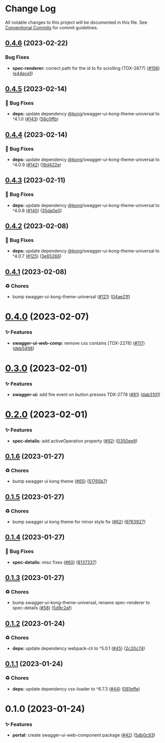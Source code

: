 # Change Log

All notable changes to this project will be documented in this file.
See [Conventional Commits](https://conventionalcommits.org) for commit guidelines.

## [0.4.6](https://github.com/Kong/public-ui-components/compare/@kong-ui-public/swagger-ui-web-component@0.4.5...@kong-ui-public/swagger-ui-web-component@0.4.6) (2023-02-22)


### Bug Fixes

* **spec-renderer:** correct path for the id to fix scrolling (TDX-2877) ([#156](https://github.com/Kong/public-ui-components/issues/156)) ([e44ece1](https://github.com/Kong/public-ui-components/commit/e44ece1859215522da7ca626e35269714dad2540))





## [0.4.5](https://github.com/Kong/public-ui-components/compare/@kong-ui-public/swagger-ui-web-component@0.4.4...@kong-ui-public/swagger-ui-web-component@0.4.5) (2023-02-14)


### 🐛 Bug Fixes

* **deps:** update dependency [@kong](https://github.com/kong)/swagger-ui-kong-theme-universal to ^4.1.0 ([#143](https://github.com/Kong/public-ui-components/issues/143)) ([56c0ffb](https://github.com/Kong/public-ui-components/commit/56c0ffb78e4558c58b07368eb8efc544f61d6084))





## [0.4.4](https://github.com/Kong/public-ui-components/compare/@kong-ui-public/swagger-ui-web-component@0.4.3...@kong-ui-public/swagger-ui-web-component@0.4.4) (2023-02-14)


### 🐛 Bug Fixes

* **deps:** update dependency [@kong](https://github.com/kong)/swagger-ui-kong-theme-universal to ^4.0.9 ([#142](https://github.com/Kong/public-ui-components/issues/142)) ([16d422e](https://github.com/Kong/public-ui-components/commit/16d422ef152e5165abad98dc2806b7ec32dfe214))





## [0.4.3](https://github.com/Kong/public-ui-components/compare/@kong-ui-public/swagger-ui-web-component@0.4.2...@kong-ui-public/swagger-ui-web-component@0.4.3) (2023-02-11)


### 🐛 Bug Fixes

* **deps:** update dependency [@kong](https://github.com/kong)/swagger-ui-kong-theme-universal to ^4.0.8 ([#140](https://github.com/Kong/public-ui-components/issues/140)) ([35da0e0](https://github.com/Kong/public-ui-components/commit/35da0e0af6f9427d47a3a91713edcabbecea2986))





## [0.4.2](https://github.com/Kong/public-ui-components/compare/@kong-ui-public/swagger-ui-web-component@0.4.1...@kong-ui-public/swagger-ui-web-component@0.4.2) (2023-02-08)


### 🐛 Bug Fixes

* **deps:** update dependency [@kong](https://github.com/kong)/swagger-ui-kong-theme-universal to ^4.0.7 ([#125](https://github.com/Kong/public-ui-components/issues/125)) ([3e65266](https://github.com/Kong/public-ui-components/commit/3e6526612abd89ef10f290e2c43edb764782e9b9))





## [0.4.1](https://github.com/Kong/public-ui-components/compare/@kong-ui-public/swagger-ui-web-component@0.4.0...@kong-ui-public/swagger-ui-web-component@0.4.1) (2023-02-08)


### ♻️ Chores

* bump swagger-ui-kong-theme-universal ([#121](https://github.com/Kong/public-ui-components/issues/121)) ([04ae21f](https://github.com/Kong/public-ui-components/commit/04ae21fffac9dac6891f93aa81149afffc136fc0))





# [0.4.0](https://github.com/Kong/public-ui-components/compare/@kong-ui-public/swagger-ui-web-component@0.3.0...@kong-ui-public/swagger-ui-web-component@0.4.0) (2023-02-07)


### ✨ Features

* **swagger-ui-web-comp:** remove css contains [TDX-2278] ([#117](https://github.com/Kong/public-ui-components/issues/117)) ([deb5498](https://github.com/Kong/public-ui-components/commit/deb5498020fee25218919de9b0e687434c5bfed5))





# [0.3.0](https://github.com/Kong/public-ui-components/compare/@kong-ui-public/swagger-ui-web-component@0.2.0...@kong-ui-public/swagger-ui-web-component@0.3.0) (2023-02-01)


### ✨ Features

* **swagger-ui:** add fire event on button presses TDX-2778 ([#81](https://github.com/Kong/public-ui-components/issues/81)) ([dab3101](https://github.com/Kong/public-ui-components/commit/dab3101001c9713f7e35860942a8c9f455dfcb6f))





# [0.2.0](https://github.com/Kong/public-ui-components/compare/@kong-ui-public/swagger-ui-web-component@0.1.6...@kong-ui-public/swagger-ui-web-component@0.2.0) (2023-02-01)


### ✨ Features

* **spec-details:** add activeOperation property ([#92](https://github.com/Kong/public-ui-components/issues/92)) ([0350ee9](https://github.com/Kong/public-ui-components/commit/0350ee96b5bacf9f5728f267142c0b1958185f10))





## [0.1.6](https://github.com/Kong/public-ui-components/compare/@kong-ui-public/swagger-ui-web-component@0.1.5...@kong-ui-public/swagger-ui-web-component@0.1.6) (2023-01-27)


### ♻️ Chores

* bump swagger ui kong theme ([#65](https://github.com/Kong/public-ui-components/issues/65)) ([51765b7](https://github.com/Kong/public-ui-components/commit/51765b7100a494e64dc7d227a1e6c49af539554c))





## [0.1.5](https://github.com/Kong/public-ui-components/compare/@kong-ui-public/swagger-ui-web-component@0.1.4...@kong-ui-public/swagger-ui-web-component@0.1.5) (2023-01-27)


### ♻️ Chores

* bump swagger ui kong theme for minor style fix ([#62](https://github.com/Kong/public-ui-components/issues/62)) ([9763927](https://github.com/Kong/public-ui-components/commit/9763927f6be1056074e3e34ab0a5a0e0bf86e4b3))





## [0.1.4](https://github.com/Kong/public-ui-components/compare/@kong-ui-public/swagger-ui-web-component@0.1.3...@kong-ui-public/swagger-ui-web-component@0.1.4) (2023-01-27)


### 🐛 Bug Fixes

* **spec-details:** misc fixes ([#60](https://github.com/Kong/public-ui-components/issues/60)) ([8137337](https://github.com/Kong/public-ui-components/commit/813733757c6797b2bcc19f802b0d2dde31c52cbe))





## [0.1.3](https://github.com/Kong/public-ui-components/compare/@kong-ui-public/swagger-ui-web-component@0.1.2...@kong-ui-public/swagger-ui-web-component@0.1.3) (2023-01-27)


### ♻️ Chores

* bump swagger-ui-kong-theme-universal, rename spec-renderer to spec-details ([#58](https://github.com/Kong/public-ui-components/issues/58)) ([5d9c2af](https://github.com/Kong/public-ui-components/commit/5d9c2af5f8184d7f353f5e5f2437fdaabe99a673))





## [0.1.2](https://github.com/Kong/public-ui-components/compare/@kong-ui-public/swagger-ui-web-component@0.1.1...@kong-ui-public/swagger-ui-web-component@0.1.2) (2023-01-24)


### ♻️ Chores

* **deps:** update dependency webpack-cli to ^5.0.1 ([#45](https://github.com/Kong/public-ui-components/issues/45)) ([2c20c74](https://github.com/Kong/public-ui-components/commit/2c20c74d95a80a081c26e5962cd5deba1a792ef3))





## [0.1.1](https://github.com/Kong/public-ui-components/compare/@kong-ui-public/swagger-ui-web-component@0.1.0...@kong-ui-public/swagger-ui-web-component@0.1.1) (2023-01-24)


### ♻️ Chores

* **deps:** update dependency css-loader to ^6.7.3 ([#44](https://github.com/Kong/public-ui-components/issues/44)) ([081effe](https://github.com/Kong/public-ui-components/commit/081effe8f32b738cb4765b3180f3d02cf96bceef))





# 0.1.0 (2023-01-24)


### ✨ Features

* **portal:** create swagger-ui-web-component package ([#42](https://github.com/Kong/public-ui-components/issues/42)) ([5db0c93](https://github.com/Kong/public-ui-components/commit/5db0c9382b58ad76d7ad5e40aa4e3e2393b7d900))
